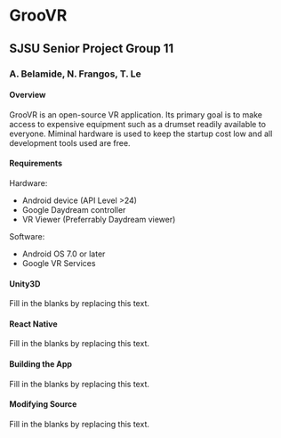 # GrooVR
## SJSU Senior Project Group 11
### A. Belamide, N. Frangos, T. Le

#### Overview
GrooVR is an open-source VR application. Its primary goal is to make access to expensive equipment such as a drumset readily available to everyone. Miminal hardware is used to keep the startup cost low and all development tools used are free.

#### Requirements
Hardware:
- Android device (API Level >24)
- Google Daydream controller
- VR Viewer (Preferrably Daydream viewer)

Software:
- Android OS 7.0 or later
- Google VR Services

#### Unity3D
Fill in the blanks by replacing this text.

#### React Native
Fill in the blanks by replacing this text.

#### Building the App
Fill in the blanks by replacing this text.

#### Modifying Source
Fill in the blanks by replacing this text.

